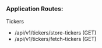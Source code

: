 ### Application Routes:

Tickers
- /api/v1/tickers/store-tickers (GET)
- /api/v1/tickers/fetch-tickers (GET)